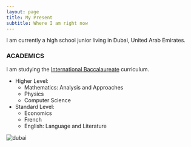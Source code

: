 ```yaml
---
layout: page
title: My Present
subtitle: Where I am right now
---
```


I am currently a high school junior living in Dubai, United Arab Emirates.

### ACADEMICS
I am studying the [International Baccalaureate](https://www.ibo.org/about-the-ib/) curriculum.
- Higher Level:
    - Mathematics: Analysis and Approaches
    - Physics
    - Computer Science
- Standard Level:
    - Economics
    - French
    - English: Language and Literature

![dubai](img/stock/Dubai.png)


